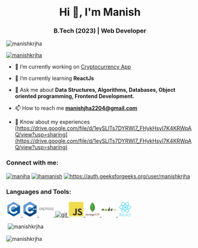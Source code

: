 <h1 align="center">Hi 👋, I'm Manish</h1>
<h3 align="center">B.Tech (2023) | Web Developer</h3>

<p align="left"> <img src="https://komarev.com/ghpvc/?username=manishkrjha&label=Profile%20views&color=0e75b6&style=flat" alt="manishkrjha" /> </p>

<p align="left"> <a href="https://github.com/ryo-ma/github-profile-trophy"><img src="https://github-profile-trophy.vercel.app/?username=manishkrjha" alt="manishkrjha" /></a> </p>

- 🔭 I’m currently working on [Cryptocurrency App](https://github.com/manishkrjha/Crypto-Tracker)

- 🌱 I’m currently learning **ReactJs**

- 💬 Ask me about **Data Structures, Algorithms, Databases, Object oriented programming, Frontend Development.**

- 📫 How to reach me **manishjha2204@gmail.com**

- 📄 Know about my experiences [https://drive.google.com/file/d/1eySLlTs7DYRWI7_FHykHsyI7K4KRWpAQ/view?usp=sharing](https://drive.google.com/file/d/1eySLlTs7DYRWI7_FHykHsyI7K4KRWpAQ/view?usp=sharing)

<h3 align="left">Connect with me:</h3>
<p align="left">
<a href="https://linkedin.com/in/manjha" target="blank"><img align="center" src="https://raw.githubusercontent.com/rahuldkjain/github-profile-readme-generator/master/src/images/icons/Social/linked-in-alt.svg" alt="manjha" height="30" width="40" /></a>
<a href="https://www.leetcode.com/jhamanish" target="blank"><img align="center" src="https://raw.githubusercontent.com/rahuldkjain/github-profile-readme-generator/master/src/images/icons/Social/leet-code.svg" alt="jhamanish" height="30" width="40" /></a>
<a href="https://auth.geeksforgeeks.org/user/https://auth.geeksforgeeks.org/user/manishkrjha" target="blank"><img align="center" src="https://raw.githubusercontent.com/rahuldkjain/github-profile-readme-generator/master/src/images/icons/Social/geeks-for-geeks.svg" alt="https://auth.geeksforgeeks.org/user/manishkrjha" height="30" width="40" /></a>
</p>

<h3 align="left">Languages and Tools:</h3>
<p align="left"> <a href="https://www.cprogramming.com/" target="_blank" rel="noreferrer"> <img src="https://raw.githubusercontent.com/devicons/devicon/master/icons/c/c-original.svg" alt="c" width="40" height="40"/> </a> <a href="https://www.w3schools.com/cpp/" target="_blank" rel="noreferrer"> <img src="https://raw.githubusercontent.com/devicons/devicon/master/icons/cplusplus/cplusplus-original.svg" alt="cplusplus" width="40" height="40"/> </a> <a href="https://expressjs.com" target="_blank" rel="noreferrer"> <img src="https://raw.githubusercontent.com/devicons/devicon/master/icons/express/express-original-wordmark.svg" alt="express" width="40" height="40"/> </a> <a href="https://git-scm.com/" target="_blank" rel="noreferrer"> <img src="https://www.vectorlogo.zone/logos/git-scm/git-scm-icon.svg" alt="git" width="40" height="40"/> </a> <a href="https://developer.mozilla.org/en-US/docs/Web/JavaScript" target="_blank" rel="noreferrer"> <img src="https://raw.githubusercontent.com/devicons/devicon/master/icons/javascript/javascript-original.svg" alt="javascript" width="40" height="40"/> </a> <a href="https://www.mongodb.com/" target="_blank" rel="noreferrer"> <img src="https://raw.githubusercontent.com/devicons/devicon/master/icons/mongodb/mongodb-original-wordmark.svg" alt="mongodb" width="40" height="40"/> </a> <a href="https://nodejs.org" target="_blank" rel="noreferrer"> <img src="https://raw.githubusercontent.com/devicons/devicon/master/icons/nodejs/nodejs-original-wordmark.svg" alt="nodejs" width="40" height="40"/> </a> <a href="https://reactjs.org/" target="_blank" rel="noreferrer"> <img src="https://raw.githubusercontent.com/devicons/devicon/master/icons/react/react-original-wordmark.svg" alt="react" width="40" height="40"/> </a> </p>

<p>&nbsp;<img align="center" src="https://github-readme-stats.vercel.app/api?username=manishkrjha&show_icons=true&locale=en" alt="manishkrjha" /></p>

<p><img align="center" src="https://github-readme-streak-stats.herokuapp.com/?user=manishkrjha&" alt="manishkrjha" /></p>
